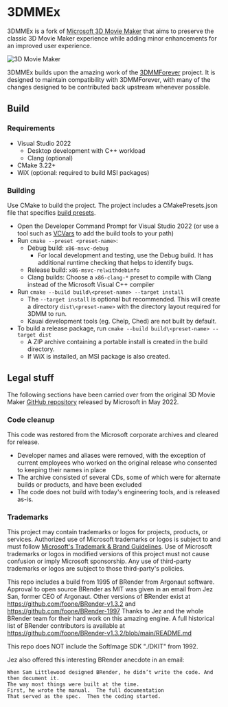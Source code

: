 # 3DMMEx

3DMMEx is a fork of [Microsoft 3D Movie Maker](https://github.com/microsoft/Microsoft-3D-Movie-Maker) that aims to preserve the classic 3D Movie Maker experience while adding minor enhancements for an improved user experience.

![3D Movie Maker](img/3dmovie.jpg?raw=true)

3DMMEx builds upon the amazing work of the [3DMMForever](https://github.com/foone/3DMMForever) project. It is designed to maintain compatibility with 3DMMForever, with many of the changes designed to be contributed back upstream whenever possible.

## Build

### Requirements

* Visual Studio 2022
  * Desktop development with C++ workload
  * Clang (optional)
* CMake 3.22+
* WiX (optional: required to build MSI packages)

### Building

Use CMake to build the project. The project includes a CMakePresets.json file that specifies [build presets](https://cmake.org/cmake/help/latest/manual/cmake-presets.7.html).

* Open the Developer Command Prompt for Visual Studio 2022 (or use a tool such as [VCVars](https://github.com/bruxisma/VCVars) to add the build tools to your path)
* Run `cmake --preset <preset-name>`:
  * Debug build: `x86-msvc-debug`
    * For local development and testing, use the Debug build. It has additional runtime checking that helps to identify bugs.
  * Release build: `x86-msvc-relwithdebinfo`
  * Clang builds: Choose a `x86-clang-*` preset to compile with Clang instead of the Microsoft Visual C++ compiler
* Run `cmake --build build\<preset-name> --target install`
  * The `--target install` is optional but recommended. This will create a directory `dist\<preset-name>` with the directory layout required for 3DMM to run.
  * Kauai development tools (eg. Chelp, Ched) are not built by default.
* To build a release package, run `cmake --build build\<preset-name> --target dist`
  * A ZIP archive containing a portable install is created in the build directory.
  * If WiX is installed, an MSI package is also created.

## Legal stuff

The following sections have been carried over from the original 3D Movie Maker [GitHub repository](https://github.com/microsoft/Microsoft-3D-Movie-Maker) released by Microsoft in May 2022.

### Code cleanup

This code was restored from the Microsoft corporate archives and cleared for release.

* Developer names and aliases were removed, with the exception of current employees who worked on the
  original release who consented to keeping their names in place
* The archive consisted of several CDs, some of which were for alternate builds or products, and
  have been excluded
* The code does not build with today's engineering tools, and is released as-is.

### Trademarks

This project may contain trademarks or logos for projects, products, or services. Authorized use of Microsoft
trademarks or logos is subject to and must follow
[Microsoft's Trademark & Brand Guidelines](https://www.microsoft.com/en-us/legal/intellectualproperty/trademarks/usage/general).
Use of Microsoft trademarks or logos in modified versions of this project must not cause confusion or imply Microsoft sponsorship.
Any use of third-party trademarks or logos are subject to those third-party's policies.

This repo includes a build from 1995 of BRender from Argonaut software. Approval to open source BRender as MIT was given in an email from Jez San, former CEO of Argonaut. Other versions of BRender exist at <https://github.com/foone/BRender-v1.3.2> and <https://github.com/foone/BRender-1997> Thanks to Jez and the whole BRender team for their hard work on this amazing engine. A full historical list of BRender contributors is available at <https://github.com/foone/BRender-v1.3.2/blob/main/README.md>

This repo does NOT include the SoftImage SDK "./DKIT" from 1992.

Jez also offered this interesting BRender anecdote in an email:

```
When Sam Littlewood designed BRender, he didn’t write the code. And then document it.  
The way most things were built at the time.
First, he wrote the manual.  The full documentation
That served as the spec.  Then the coding started.
```
